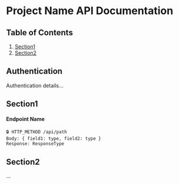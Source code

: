 # Project Name API Documentation

## Table of Contents
1. [Section1](#section1)
2. [Section2](#section2)

## Authentication
Authentication details...

## Section1

#### Endpoint Name
```
🔒 HTTP_METHOD /api/path
Body: { field1: type, field2: type }
Response: ResponseType
```

## Section2
...